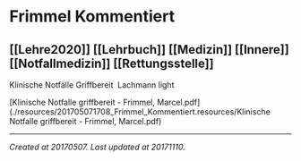 # Frimmel Kommentiert
 [[Lehre2020]] [[Lehrbuch]] [[Medizin]] [[Innere]] [[Notfallmedizin]] [[Rettungsstelle]] 
---



Klinische Notfälle Griffbereit 
Lachmann light

[Klinische Notfalle griffbereit - Frimmel, Marcel.pdf](./resources/201705071708_Frimmel_Kommentiert.resources/Klinische Notfalle griffbereit - Frimmel, Marcel.pdf)

---

_Created at 20170507._
_Last updated at 20171110._



